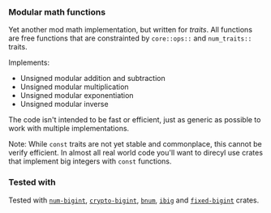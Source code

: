 ### Modular math functions

Yet another mod math implementation, but written for _traits_. All functions
are free functions that are constrainted by `core::ops::` and `num_traits::`
traits.

Implements:
- Unsigned modular addition and subtraction
- Unsigned modular multiplication
- Unsigned modular exponentiation
- Unsigned modular inverse

The code isn't intended to be fast or efficient, just as generic as possible
to work with multiple implementations.

Note: While `const` traits are not yet stable and commonplace, this cannot
be verify efficient. In almost all real world code you'll want to direcyl use
crates that implement big integers with `const` functions.

### Tested with

Tested with [`num-bigint`](https://crates.io/crates/num-bigint), [`crypto-bigint`](https://crates.io/crates/crypto-bigint), [`bnum`](https://crates.io/crates/bnum), [`ibig`](https://crates.io/crates/ibig)
and [`fixed-bigint`](https://crates.io/crates/fixed-bigint) crates.
